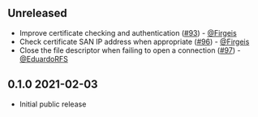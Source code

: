 Unreleased
---------------
- Improve certificate checking and authentication
  ([#93](https://github.com/anmonteiro/piaf/pull/93)) -
  [@Firgeis](https://github.com/Firgeis)
- Check certificate SAN IP address when appropriate
  ([#96](https://github.com/anmonteiro/piaf/pull/96)) -
  [@Firgeis](https://github.com/Firgeis)
- Close the file descriptor when failing to open a connection
  ([#97](https://github.com/anmonteiro/piaf/pull/97)) -
  [@EduardoRFS](https://github.com/EduardoRFS)

0.1.0 2021-02-03
--------------

- Initial public release
